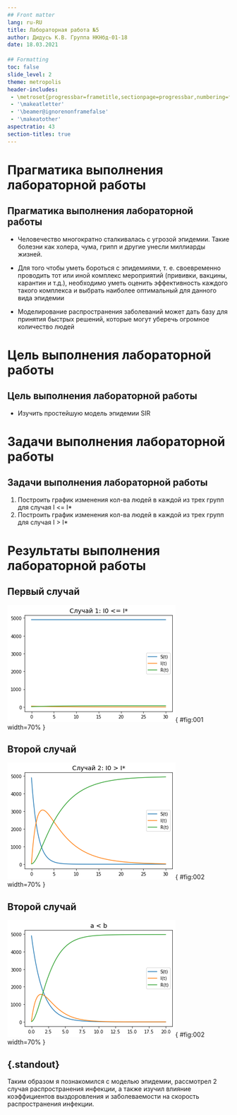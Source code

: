 ```yaml
---
## Front matter
lang: ru-RU
title: Лабораторная работа №5
author: Дидусь К.В.	Группа НКНбд-01-18
date: 18.03.2021

## Formatting
toc: false
slide_level: 2
theme: metropolis
header-includes: 
 - \metroset{progressbar=frametitle,sectionpage=progressbar,numbering=fraction}
 - '\makeatletter'
 - '\beamer@ignorenonframefalse'
 - '\makeatother'
aspectratio: 43
section-titles: true
---
```


# Прагматика выполнения лабораторной работы 

## Прагматика выполнения лабораторной работы 

- Человечество многократно сталкивалась с угрозой эпидемии. Такие болезни как холера, чума, грипп и другие унесли миллиарды жизней.

- Для того чтобы уметь бороться с эпидемиями, т. е. своевременно проводить тот или иной комплекс мероприятий (прививки, вакцины, карантин и т.д.), необходимо уметь оценить эффективность каждого такого комплекса и выбрать наиболее оптимальный для данного вида эпидемии

- Моделирование распространения заболеваний может дать базу для принятия быстрых решений, которые могут уберечь огромное количество людей

# Цель выполнения лабораторной работы

## Цель выполнения лабораторной работы

- Изучить простейшую модель эпидемии SIR

# Задачи выполнения лабораторной работы

## Задачи выполнения лабораторной работы

1. Построить график изменения кол-ва людей в каждой из трех групп для случая I <= I*
2. Построить график изменения кол-ва людей в каждой из трех групп для случая I > I*

# Результаты выполнения лабораторной работы

## Первый случай

![Первый случай](images/1.png){ #fig:001 width=70% }

## Второй случай

![a > b](images/2.png){ #fig:002 width=70% }

## Второй случай

![a < b](images/3.png){ #fig:002 width=70% }

## {.standout}

Таким образом я познакомился с моделью эпидемии, рассмотрел 2 случая распространения инфекции, а также изучил влияние коэффициентов выздоровления и заболеваемости на скорость распространения инфекции.